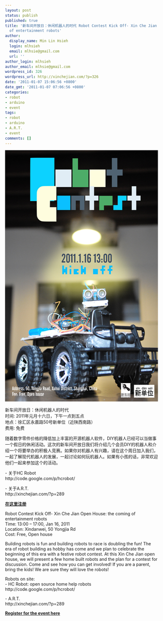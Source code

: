 ```yaml
---
layout: post
status: publish
published: true
title: '新车间开放日：休闲机器人的时代 Robot Contest Kick Off- Xin Che Jian Open House: the coming
  of entertainment robots'
author:
  display_name: Min Lin Hsieh
  login: mlhsieh
  email: mlhsie@gmail.com
  url: ''
author_login: mlhsieh
author_email: mlhsie@gmail.com
wordpress_id: 326
wordpress_url: http://xinchejian.com/?p=326
date: '2011-01-07 15:06:56 +0800'
date_gmt: '2011-01-07 07:06:56 +0800'
categories:
- robot
- arduino
- event
tags:
- robot
- arduino
- A.R.T.
- event
comments: []
---
```

<p><a href="http://xinchejian.com/?attachment_id=327" rel="attachment wp-att-327"><img src="/uploads/2011/01/RC21.jpg" alt="" title="RC2" width="550" height="828" class="alignnone size-full wp-image-327" /></a></p>
<p>新车间开放日：休闲机器人的时代<br />
时间: 2011年元月十六日，下午一点到五点<br />
地点：徐汇区永嘉路50号新单位（近陕西南路）<br />
费用:  免费</p>
<p>随着数字零件价格的降低加上丰富的开源机器人软件，DIY机器人已经可以当做事一个假日的休闲活动。这次的新车间开放日我们将介绍几个会员DIY的机器人和介绍一个将要举办的积极人竞赛。如果你对机器人有兴趣，请在这个周日加入我们，一起了解现代机器人的发展，一起讨论如何玩机器人。如果有小孩的话，非常欢迎他们一起来参加这个的活动。</p>
<p>- 关于HC Robot<br />
http://code.google.com/p/hcrobot/</p>
<p>- 关于A.R.T.<br />
http://xinchejian.com/?p=289</p>
<p><b><a href="http://xindanwei.com/lang/en/2011/01/robot-contest-kick-off-xin-che-jian-open-house-the-coming-of-entertainment-robots/">在这里注册</a></b></p>
<p>Robot Contest Kick Off- Xin Che Jian Open House: the coming of entertainment robots<br />
Time: 13:00 &ndash; 17:00, Jan 16, 2011<br />
Location: Xindanwei, 50 Yongjia Rd<br />
Cost: Free, Open house</p>
<p>Building robots is fun and building robots to race is doubling the fun! The era of robot building as hobby has come and we plan to celebrate the beginning of this era with a festive robot contest. At this Xin Che Jian open house, we will present a few home built robots and the plan for a contest for discussion. Come and see how you can get involved! If you are a parent, bring the kids! We are sure they will love the robots!</p>
<p>Robots on site:<br />
- HC Robot: open source home help robots<br />
http://code.google.com/p/hcrobot/</p>
<p>- A.R.T.<br />
http://xinchejian.com/?p=289</p>
<p><b><a href="http://xindanwei.com/lang/en/2011/01/robot-contest-kick-off-xin-che-jian-open-house-the-coming-of-entertainment-robots/">Register for the event here</a></b></p>

